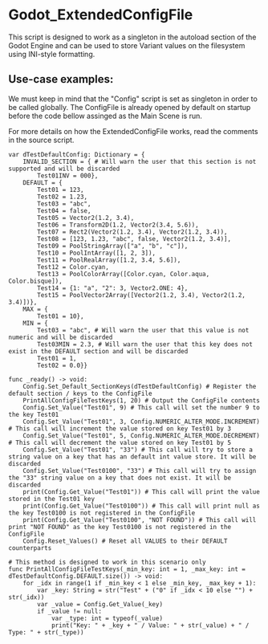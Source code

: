 # Godot_ExtendedConfigFile
This script is designed to work as a singleton in the autoload section of the Godot Engine and can be used to store Variant values on the filesystem using INI-style formatting.

## Use-case examples:
We must keep in mind that the "Config" script is set as singleton in order to be called globally.
The ConfigFile is already opened by default on startup before the code bellow assinged as the Main Scene is run.

For more details on how the ExtendedConfigFile works, read the comments in the source script.
```gdscript
var dTestDefaultConfig: Dictionary = {
	INVALID_SECTION = { # Will warn the user that this section is not supported and will be discarded
		Test01INV = 000},
	DEFAULT = {
		Test01 = 123,
		Test02 = 1.23,
		Test03 = "abc",
		Test04 = false,
		Test05 = Vector2(1.2, 3.4),
		Test06 = Transform2D(1.2, Vector2(3.4, 5.6)),
		Test07 = Rect2(Vector2(1.2, 3.4), Vector2(1.2, 3.4)),
		Test08 = [123, 1.23, "abc", false, Vector2(1.2, 3.4)],
		Test09 = PoolStringArray(["a", "b", "c"]),
		Test10 = PoolIntArray([1, 2, 3]),
		Test11 = PoolRealArray([1.2, 3.4, 5.6]),
		Test12 = Color.cyan,
		Test13 = PoolColorArray([Color.cyan, Color.aqua, Color.bisque]),
		Test14 = {1: "a", "2": 3, Vector2.ONE: 4},
		Test15 = PoolVector2Array([Vector2(1.2, 3.4), Vector2(1.2, 3.4)])},
	MAX = {
		Test01 = 10},
	MIN = {
		Test03 = "abc", # Will warn the user that this value is not numeric and will be discarded
		Test03MIN = 2.3, # Will warn the user that this key does not exist in the DEFAULT section and will be discarded
		Test01 = 1,
		Test02 = 0.0}}

func _ready() -> void:
	Config.Set_Default_SectionKeys(dTestDefaultConfig) # Register the default section / keys to the ConfigFile
	PrintAllConfigFileTestKeys(1, 20) # Output the ConfigFile contents
	Config.Set_Value("Test01", 9) # This call will set the number 9 to the key Test01
	Config.Set_Value("Test01", 3, Config.NUMERIC_ALTER_MODE.INCREMENT) # This call will increment the value stored on key Test01 by 3
	Config.Set_Value("Test01", 5, Config.NUMERIC_ALTER_MODE.DECREMENT) # This call will decrement the value stored on key Test01 by 5
	Config.Set_Value("Test01", "33") # This call will try to store a string value on a key that has an default int value store. It will be discarded
	Config.Set_Value("Test0100", "33") # This call will try to assign the "33" string value on a key that does not exist. It will be discarded
	print(Config.Get_Value("Test01")) # This call will print the value stored in the Test01 key
	print(Config.Get_Value("Test0100")) # This call will print null as the key Test0100 is not registered in the ConfigFile
	print(Config.Get_Value("Test0100", "NOT FOUND")) # This call will print "NOT FOUND" as the key Test0100 is not registered in the ConfigFile
	Config.Reset_Values() # Reset all VALUES to their DEFAULT counterparts

# This method is designed to work in this scenario only
func PrintAllConfigFileTestKeys(_min_key: int = 1, _max_key: int = dTestDefaultConfig.DEFAULT.size()) -> void:
	for _idx in range(1 if _min_key < 1 else _min_key, _max_key + 1):
		var _key: String = str("Test" + ("0" if _idx < 10 else "") + str(_idx))
		var _value = Config.Get_Value(_key)
		if _value != null:
			var _type: int = typeof(_value)
			print("Key: " + _key + " / Value: " + str(_value) + " / Type: " + str(_type))
```

